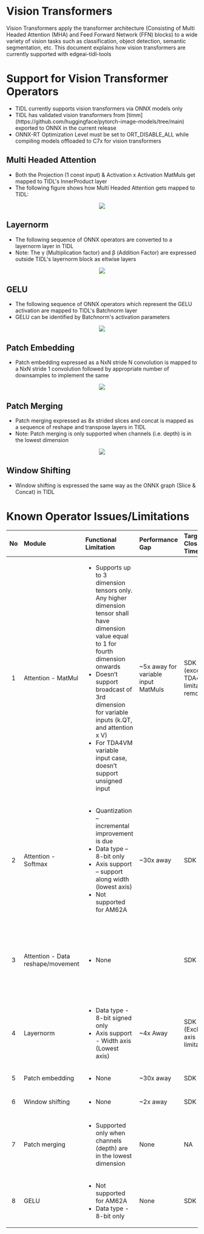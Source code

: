 # Vision Transformers
Vision Transformers apply the transformer architecture (Consisting of Multi Headed Attention (MHA) and Feed Forward Network (FFN) blocks) to a wide variety of vision tasks such as classification, object detection, semantic segmentation, etc. This document explains how vision transformers are currently supported with edgeai-tidl-tools

# Support for Vision Transformer Operators
<ul>
<li>TIDL currently supports vision transformers via ONNX models only</li>
<li>TIDL has validated vision transformers from [timm](https://github.com/huggingface/pytorch-image-models/tree/main) exported to ONNX in the current release</li>
<li>ONNX-RT Optimization Level must be set to ORT_DISABLE_ALL while compiling models offloaded to C7x for vision transformers</li>
</ul>

## Multi Headed Attention
<ul>
<li>Both the Projection (1 const input) & Activation x Activation MatMuls get mapped to TIDL's InnerProduct layer</li>
<li>The following figure shows how Multi Headed Attention gets mapped to TIDL:</li>
</ul>
<p align="center"> <kbd> <img src="./images/transformer/MHA_Block.png" /> </kbd> </p>

## Layernorm
<ul>
<li>The following sequence of ONNX operators are converted to a layernorm layer in TIDL</li>
<li>Note: The γ (Multiplication factor) and β (Addition Factor) are expressed outside TIDL's layernorm block as eltwise layers</li>
</ul>
<p align="center"> <kbd> <img src="./images/transformer/Layernorm_mapping.png" /> </kbd> </p>

## GELU
<ul>
<li>The following sequence of ONNX operators which represent the GELU activation are mapped to TIDL's Batchnorm layer</li>
<li>GELU can be identified by Batchnorm's activation parameters</li>
</ul>
<p align="center"> <kbd> <img src="./images/transformer/GELU.png" /> </kbd> </p>

## Patch Embedding
<ul>
<li>Patch embedding expressed as a NxN stride N convolution is mapped to a NxN stride 1 convolution followed by appropriate number of downsamples to implement the same</li>
</ul>
<p align="center"> <kbd> <img src="./images/transformer/Patch_embedding.png" /> </kbd> </p>


## Patch Merging
<ul>
<li>Patch merging expressed as 8x strided slices and concat is mapped as a sequence of reshape and transpose layers in  TIDL</li>
<li>Note: Patch merging is only supported when channels (i.e. depth) is in the lowest dimension</li>
</ul>
<p align="center"> <kbd> <img src="./images/transformer/Patch_merging.png" /> </kbd> </p>

## Window Shifting
<ul>
<li>Window shifting is expressed the same way as the ONNX graph (Slice & Concat) in TIDL</li>
</ul>


# Known Operator Issues/Limitations
<div align="center">

| No | Module                         | Functional Limitation                       | Performance Gap                                | Target Closure Timeline | Additional Notes |
|:--:|:-------------------------------|:--------------------------------------------|:-------------------------------------------|:------|:--------|
| 1  | Attention - MatMul             | <ul><li>Supports up to 3 dimension tensors only. Any higher dimension tensor shall have dimension value equal to 1 for fourth dimension onwards</li><li>Doesn’t support broadcast of 3rd dimension for variable inputs (k.QT, and attention x V)</li><li>For TDA4VM variable input case, doesn’t support unsigned input</li></ul>| ~5x away for variable input MatMuls|SDK 9.2 (except TDA4VM limitation removal)| Reshape can be used to flatten inputs and outputs to matmul if number of dimensions > 3 | 
| 2  | Attention - Softmax            | <ul><li>Quantization – incremental improvement is due</li><li>Data type – 8-bit only</li><li>Axis support – support along width (lowest axis)</li><li>Not supported for AM62A</li></ul>|  ~30x away |SDK 9.2|  | 
| 3  | Attention - Data reshape/movement |<ul><li> None </li></ul>||SDK 9.2| Ideally many of these operations should be NOP, but they run through actual operations currently|
| 4  | Layernorm |<ul><li>Data type - 8-bit signed only</li><li>Axis support - Width axis (Lowest axis)</li></ul>|~4x Away | SDK 9.2 (Excluding axis limitation)| Shall be expressed in the form of decomposed operators in the graph |
| 5  | Patch embedding | <ul><li>None</li></ul>|~30x away|SDK 9.2| |
| 6  | Window shifting | <ul><li>None</li></ul>|~2x away|SDK 9.2| SWIN Transformer Specific |
| 7  | Patch merging | <ul><li>Supported only when channels (depth) are in the lowest dimension</li></ul>| None | NA | SWIN Transformer Specific |
| 8  | GELU | <ul><li>Not supported for AM62A</li><li>Data type - 8-bit only</li></ul>| None | SDK 9.2 |  |



</div>
<br>
